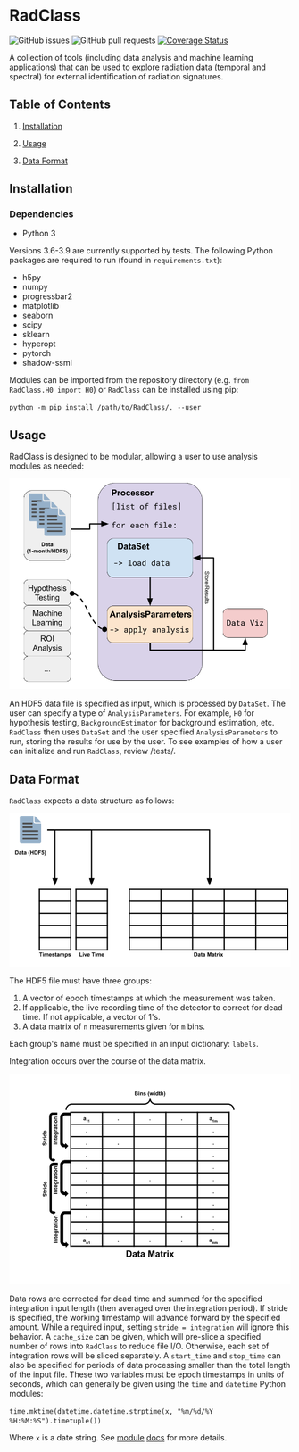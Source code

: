 # RadClass

![GitHub issues](https://img.shields.io/github/issues/cnerg/RadClass)
![GitHub pull requests](https://img.shields.io/github/issues-pr/cnerg/RadClass)
[![Coverage Status](https://coveralls.io/repos/github/CNERG/RadClass/badge.svg?branch=main)](https://coveralls.io/github/CNERG/RadClass?branch=main)

A collection of tools (including data analysis and machine learning applications) that can be used to explore radiation data (temporal and spectral) for external identification of radiation signatures.

## Table of Contents

1. [Installation](#installation)

2. [Usage](#usage)

3. [Data Format](#data-format)

## Installation

### Dependencies

* Python 3

Versions 3.6-3.9 are currently supported by tests. The following Python packages are required to run (found in `requirements.txt`):

* h5py
* numpy
* progressbar2
* matplotlib
* seaborn
* scipy
* sklearn
* hyperopt
* pytorch
* shadow-ssml

Modules can be imported from the repository directory (e.g. `from RadClass.H0 import H0`) or `RadClass` can be installed using pip:

`python -m pip install /path/to/RadClass/. --user`

## Usage

RadClass is designed to be modular, allowing a user to use analysis modules as needed:

![RadClass Workflow](/images/RadClass_workflow.png)

An HDF5 data file is specified as input, which is processed by `DataSet`. The user can specify a type of `AnalysisParameters`. For example, `H0` for hypothesis testing, `BackgroundEstimator` for background estimation, etc.
`RadClass` then uses `DataSet` and the user specified `AnalysisParameters` to run, storing the results for use by the user.
To see examples of how a user can initialize and run `RadClass`, review /tests/.

## Data Format

`RadClass` expects a data structure as follows:

![File Structure](/images/file_structure.png)

The HDF5 file must have three groups:

1. A vector of epoch timestamps at which the measurement was taken.
2. If applicable, the live recording time of the detector to correct for dead time. If not applicable, a vector of 1's.
3. A data matrix of `n` measurements given for `m` bins.

Each group's name must be specified in an input dictionary: `labels`.

Integration occurs over the course of the data matrix.

![Integration Algorithm](/images/integration_algorithm.png)

Data rows are corrected for dead time and summed for the specified integration input length (then averaged over the integration period).
If stride is specified, the working timestamp will advance forward by the specified amount. While a required input, setting `stride = integration` will ignore this behavior.
A `cache_size` can be given, which will pre-slice a specified number of rows into `RadClass` to reduce file I/O. Otherwise, each set of integration rows will be sliced separately.
A `start_time` and `stop_time` can also be specified for periods of data processing smaller than the total length of the input file. These two variables must be epoch timestamps in
units of seconds, which can generally be given using the `time` and `datetime` Python modules:

`time.mktime(datetime.datetime.strptime(x, "%m/%d/%Y %H:%M:%S").timetuple())`

Where `x` is a date string. See [module](https://docs.python.org/3/library/time.html) [docs](https://docs.python.org/3/library/datetime.html) for more details.
